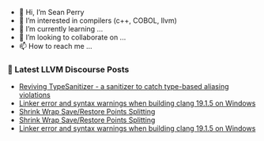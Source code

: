 - 👋 Hi, I’m Sean Perry
- 👀 I’m interested in compilers (c++, COBOL, llvm)
- 🌱 I’m currently learning ...
- 💞️ I’m looking to collaborate on ...
- 📫 How to reach me ...

<!---
s66perry/s66perry is a ✨ special ✨ repository because its `README.md` (this file) appears on your GitHub profile.
You can click the Preview link to take a look at your changes.
--->
### 📕 Latest LLVM Discourse Posts

<!-- DISCOURSE-LLVM:START -->
- [Reviving TypeSanitizer - a sanitizer to catch type-based aliasing violations](https://discourse.llvm.org/t/reviving-typesanitizer-a-sanitizer-to-catch-type-based-aliasing-violations/66092?page=2#post_37)
- [Linker error and syntax warnings when building clang 19.1.5 on Windows](https://discourse.llvm.org/t/linker-error-and-syntax-warnings-when-building-clang-19-1-5-on-windows/83714#post_2)
- [Shrink Wrap Save/Restore Points Splitting](https://discourse.llvm.org/t/shrink-wrap-save-restore-points-splitting/83581#post_10)
- [Shrink Wrap Save/Restore Points Splitting](https://discourse.llvm.org/t/shrink-wrap-save-restore-points-splitting/83581#post_9)
- [Linker error and syntax warnings when building clang 19.1.5 on Windows](https://discourse.llvm.org/t/linker-error-and-syntax-warnings-when-building-clang-19-1-5-on-windows/83714#post_1)
<!-- DISCOURSE-LLVM:END -->

